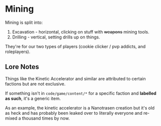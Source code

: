 # Mining

Mining is split into:

1. Excavation - horizontal, clicking on stuff with ~~weapons~~ mining tools.
2. Drilling - vertical, setting drills up on things.

They're for our two types of players (cookie clicker / pvp addicts, and roleplayers).

## Lore Notes

Things like the Kinetic Accelerator and similar are attributed to certain factions but are not exclusive.

If something isn't in `code/game/content/*` for a specific faction and **labelled as such**, it's a generic item.

As an example, the kinetic accelerator is a Nanotrasen creation but it's old as heck and has probably been leaked over to literally everyone and re-mixed a thousand times by now.
